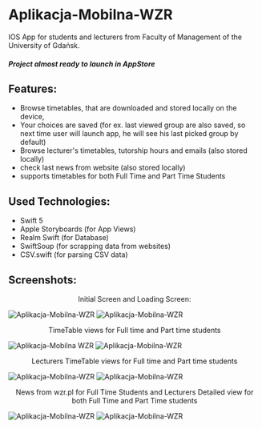 # Aplikacja-Mobilna-WZR

IOS App for students and lecturers from Faculty of Management of the University of Gdańsk.
##### Project almost ready to launch in AppStore

## Features:
* Browse timetables, that are downloaded and stored locally on the device,
* Your choices are saved (for ex. last viewed group are also saved, so next time user will launch app, he will see his last picked group by default) 
* Browse lecturer's timetables, tutorship hours and emails (also stored locally)
* check last news from website (also stored locally)
* supports timetables for both Full Time and Part Time Students

## Used Technologies:
* Swift 5
* Apple Storyboards (for App Views)
* Realm Swift (for Database)
* SwiftSoup (for scrapping data from websites)
* CSV.swift (for parsing CSV data) 

## Screenshots:
<p align="center">
  Initial Screen and Loading Screen:
</p>

![Aplikacja-Mobilna-WZR](https://q2xo3q.bl.files.1drv.com/y4m3s8CSMJ6clSdYH94cMKp1Xw0ARmlm1AqutEV5hn6wlVlcJSEgaQXXhkYg1PVKuMLbLJREe-IxsuX5OKHhFcCroJSwbaeMhwILd9sY-WivWyJUBteLFFMz1oXguHvvEpVX-No_37-js66GFzjROfzNVz2TsMhni7g5E2jXOUiHXuP8JJ7upYbBibPojQsyD9sW_nV_mi4BKT-eMRnN4io7Q?width=414&height=896&cropmode=none) ![Aplikacja-Mobilna-WZR](https://rgxa3q.bl.files.1drv.com/y4mEWFrQY_QiRVkDOWz30uyLUsrFmhQRhbCgNxtZPuMDRTxDpr8wA3Vd3YDNXwo-sKwjisUR7y4P9tPfFZGzygqG8XjjKMIV5o61nV_O19CkTa0eEeM2_XCTBDwKLR0CcWVLpemH95cc2iCMSNI2pHkSTLzEz08QKUXo3mX7mlD_DPWIhzc_Aq_yeb69xv6HJ9x6XjmBQElez7Z1b7fEebl1w?width=414&height=896&cropmode=none)

<p align="center">
  TimeTable views for Full time and Part time students
</p>

![Aplikacja-Mobilna WZR](https://q2xp3q.bl.files.1drv.com/y4mToKmA9EQRMADGBS0U2trvwwdRAL9di33_CycvoVJTrhBnPjyDyaMCu2LqlEg6fcE94VDUrwUIR8nOFSvl8lRgX5DZRKhTyJGdXOz4im5FCFyE7xhQ5FRTgRQEZB0UPLhMNn4Kq9pWHV8ceEQ8379KujtOUl3FeSPraAvrEwK1rypyOXOEDeu7zVgZddnURHmnsixV_N9FJqT9s1GbaLTQA?width=414&height=896&cropmode=none) ![Aplikacja-Mobilna-WZR](https://qmxg3q.bl.files.1drv.com/y4mYcOvKbVQ1YIOECxc2W8C987eOA1eKzwEQyGmVeXUn6IYnoqxyaXQoiwqMQTjbbHgP6Za9-64dFzy0FmzwwSZarlcAnUxWX_9t9ZUJG4kjhh4GXpDfwVZrcxn0KmBBibNSsHmpI6Ab81lHrH27eEFERxhFylCQZkH2NhNbZ9QPiPSeqzN-s21UPvHrtg73nOYNwAeS1HwcUS_1G29i7Yy7Q?width=414&height=896&cropmode=none)

<p align="center">
  Lecturers TimeTable views for Full time and Part time students
</p>

![Aplikacja-Mobilna-WZR](https://qmxb3q.bl.files.1drv.com/y4mcljXhZWP-hKOCPNxMVY1HG41m9lnrXhHhI-tTvvJKi_fZLb-hNPzHc3qZYGJYWKOxEwSBdtrlWIOnWNwLXFZcj-RF0Nzf6dyY6TrTrRtk7RYaehkKhTtJwcSPHiNpiDvE-Mi3UcwelB_uReV0pu9dQY4RDPBF0D7Moas5iHApVWMzpmSPWgHSZb_Jfc2NVLQzrenZDRuikSQpbGRMQChuw?width=414&height=896&cropmode=none) ![Aplikacja-Mobilna-WZR](https://qmxc3q.bl.files.1drv.com/y4mM--FNsFoTfYYW4JzfxSgIaWuuAh9VZ6o1zZhA-kqxbjYwshk-8bdzYrS52VKP9vKwWUZMLFsbyPDOXtiY2oC6iU89FneVGAQcGycnwCnmJjUpVyi71YilY_n-Wlq6RppReWsNnwW0yUsvto03ybzSxIjVQObXzE6K7y1zyBJPUeCAzrqWRL8nQlwj8D9CRVvj6FyGOZ_9tMx1lBS0qt6QA?width=414&height=896&cropmode=none)

<p align="center">
  News from wzr.pl for Full Time Students and Lecturers Detailed view for both Full Time and Part Time students
</p>

![Aplikacja-Mobilna-WZR](https://qmxe3q.bl.files.1drv.com/y4mhOYTkOdaxV1ARR1tKJNgWdtVSKD095Eg2G48sJp1xHZ4OJmyBQaUjMMYjd6ctTnTexP6m8fxXZcblBORvo9QwnLPR-EPKw2RRdqRFqB87_ENgRR50FlSUtLWFvmriMfqiUTL0-g-Ok8nRYX23SBtopxmDSnM8WzWVNLaSc6TqAqR4GBIXHE1yHozluiuBFoVPwjq71GOkgxLD653cSFhUQ?width=414&height=896&cropmode=none) ![Aplikacja-Mobilna-WZR](https://qmxd3q.bl.files.1drv.com/y4mM5FXHjNKX-f3ib4j5DGyy8yjtwRVsHA2ifqKNTYJeL4zsgKL9diV6iR5QWDCGy-Iartknq7nJ2yueNTJIpCQNbcsYQLoFt99UvpH3oCQjd-GwpItWFHwnaEAIKYcoPouLJdmaXFRq4rzTg3BfaSNZjvkMVhzsYxHZQhZjPFpwhWedtuh-5_JJggXEedvLZ6vYbxIkYjo6oXLaSyyF9pRQw?width=414&height=896&cropmode=none)
